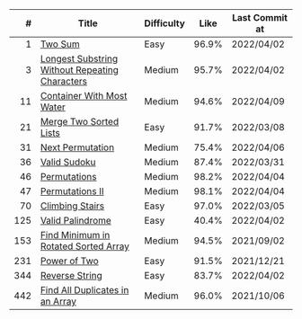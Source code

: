 |  #  |                             Title                              | Difficulty | Like  | Last Commit at |
| --: | -------------------------------------------------------------- | ---------- | ----- | -------------- |
|   1 | [Two Sum](docs/0001.md)                                        | Easy       | 96.9% | 2022/04/02     |
|   3 | [Longest Substring Without Repeating Characters](docs/0003.md) | Medium     | 95.7% | 2022/04/02     |
|  11 | [Container With Most Water](docs/0011.md)                      | Medium     | 94.6% | 2022/04/09     |
|  21 | [Merge Two Sorted Lists](docs/0021.md)                         | Easy       | 91.7% | 2022/03/08     |
|  31 | [Next Permutation](docs/0031.md)                               | Medium     | 75.4% | 2022/04/06     |
|  36 | [Valid Sudoku](docs/0036.md)                                   | Medium     | 87.4% | 2022/03/31     |
|  46 | [Permutations](docs/0046.md)                                   | Medium     | 98.2% | 2022/04/04     |
|  47 | [Permutations II](docs/0047.md)                                | Medium     | 98.1% | 2022/04/04     |
|  70 | [Climbing Stairs](docs/0070.md)                                | Easy       | 97.0% | 2022/03/05     |
| 125 | [Valid Palindrome](docs/0125.md)                               | Easy       | 40.4% | 2022/04/02     |
| 153 | [Find Minimum in Rotated Sorted Array](docs/0153.md)           | Medium     | 94.5% | 2021/09/02     |
| 231 | [Power of Two](docs/0231.md)                                   | Easy       | 91.5% | 2021/12/21     |
| 344 | [Reverse String](docs/0344.md)                                 | Easy       | 83.7% | 2022/04/02     |
| 442 | [Find All Duplicates in an Array](docs/0442.md)                | Medium     | 96.0% | 2021/10/06     |
